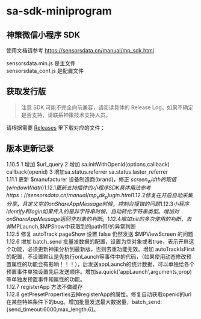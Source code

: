 # sa-sdk-miniprogram
## 神策微信小程序 SDK

使用文档请参考 https://sensorsdata.cn/manual/mp_sdk.html

sensorsdata.min.js 是主文件  
sensorsdata_conf.js 是配置文件  

## 获取发行版

> 注意 SDK 可能不完全向前兼容，请阅读具体的 Release Log。如果不确定是否支持，请联系神策技术支持人员。
 
请根据需要 [Releases](https://github.com/sensorsdata/sa-sdk-miniprogram/releases) 里下载对应的文件：

## 版本更新记录
1.10.5 1 增加 $url_query 2 增加 sa.initWithOpenid(options,callback)  callback(openid) 3 增加sa.status.referrer sa.status.laster_referrer    
1.11.1 更新 $manufacturer 设备制造商(brand)，修正 $screen_width的 取值(windowWidth)     
1.12.1 更新支持插件的小程序 SDK 具体用法参考 https://sensorsdata.cn/manual/mp_sdk_plugin.html  
1.12.2 修复在开启自动采集分享，且定义空的onShareAppMessage时候，控制台报错的问题   
1.12.3 小程序identify和login如果传入的是非字符串时候，自动转化字符串类型。增加对onShareAppMessage返回空对象的判断。  
1.12.4 增加init的多次使用的判断，去掉$MPLaunch,$MPShow中获取到的path带/的异常判断    
1.12.5 修复 autoTrack.pageShow 设置 false 仍然发送 $MPViewScreen 的问题    
1.12.6 增加 batch_send 批量发数据的配置，设置为空对象或者true，表示开启这个功能，必须更新神策分析到最新版，否则去重功能无效。增加 autoTrackIsFirst的配置，不设置默认是先执行onLaunch等事件中的代码，（如果使用动态修改预置属性的功能会有影响！！！），后发送appLaunch的统计数据，可以单独给各个预置事件单独设置先后发送顺序。增加sa.quick('appLaunch',arguments,prop) 等单独发预置事件和属性的功能。   
1.12.7 registerApp 方法不做缓存    
1.12.8 getPresetProperties去掉registerApp的属性。修复自动获取openid的url在某些特殊条件下的bug。增加批量发送最大数据量，batch_send:{send_timeout:6000,max_length:6}。  

  


 


